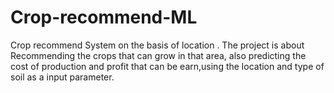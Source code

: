 # Crop-recommend-ML
Crop recommend System on the basis of location .
The project is about Recommending the crops that can grow in that area, also predicting the cost of production and profit that can be earn,using the location and type of soil as a input parameter.
